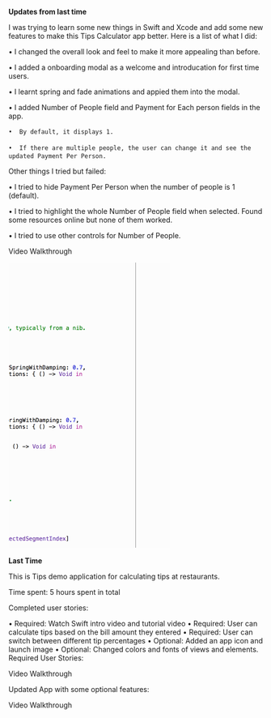 **Updates from last time**

I was trying to learn some new things in Swift and Xcode and add some new features to make this Tips Calculator app better. Here is a list of what I did:

•  I changed the overall look and feel to make it more appealing than before. 

•  I added a onboarding modal as a welcome and introducation for first time users. 

•  I learnt spring and fade animations and appied them into the modal.  

•  I added Number of People field and Payment for Each person fields in the app. 

    •  By default, it displays 1. 
    
    •  If there are multiple people, the user can change it and see the updated Payment Per Person. 

Other things I tried but failed:

•  I tried to hide Payment Per Person when the number of people is 1 (default). 

•  I tried to highlight the whole Number of People field when selected. Found some resources online but none of them worked. 

•  I tried to use other controls for Number of People.  

Video Walkthrough

![Video Walkthrough](recording9.gif)





**Last Time**

This is Tips demo application for calculating tips at restaurants.

Time spent: 5 hours spent in total

Completed user stories:

•  Required: Watch Swift intro video and tutorial video
•  Required: User can calculate tips based on the bill amount they entered
•  Required: User can switch between different tip percentages 
•  Optional:  Added an app icon and launch image
•  Optional:  Changed colors and fonts of views and elements. 
Required User Stories:

Video Walkthrough

Updated App with some optional features:

Video Walkthrough
